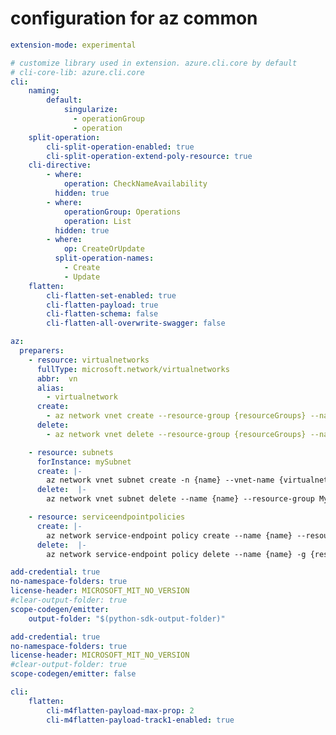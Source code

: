 # configuration for az common
 
``` yaml $(az)
extension-mode: experimental

# customize library used in extension. azure.cli.core by default
# cli-core-lib: azure.cli.core
cli:
    naming:
        default:
            singularize:
              - operationGroup
              - operation
    split-operation:
        cli-split-operation-enabled: true
        cli-split-operation-extend-poly-resource: true
    cli-directive:
        - where:
            operation: CheckNameAvailability
          hidden: true
        - where:
            operationGroup: Operations
            operation: List
          hidden: true
        - where:
            op: CreateOrUpdate
          split-operation-names:
            - Create
            - Update
    flatten:
        cli-flatten-set-enabled: true
        cli-flatten-payload: true
        cli-flatten-schema: false
        cli-flatten-all-overwrite-swagger: false

az:
  preparers:
    - resource: virtualnetworks
      fullType: microsoft.network/virtualnetworks
      abbr:  vn
      alias:
        - virtualnetwork
      create:
        - az network vnet create --resource-group {resourceGroups} --name {name}
      delete:
        - az network vnet delete --resource-group {resourceGroups} --name {name} -f

    - resource: subnets
      forInstance: mySubnet
      create: |-
        az network vnet subnet create -n {name} --vnet-name {virtualnetworks} -g {resourceGroups} --nat-gateway MyNatGateway --address-prefixes "10.0.0.0/21"
      delete:  |-
        az network vnet subnet delete --name {name} --resource-group MyResourceGroup --vnet-name {virtualnetworks} -f

    - resource: serviceendpointpolicies
      create: |-
        az network service-endpoint policy create --name {name} --resource-group {resourceGroups}
      delete:  |-
        az network service-endpoint policy delete --name {name} -g {resourceGroups}
```
 
``` yaml $(python) && ($(generate-sdk) == 'yes' || ($(target-mode) != 'core' && !$(generate-sdk)))
add-credential: true
no-namespace-folders: true
license-header: MICROSOFT_MIT_NO_VERSION
#clear-output-folder: true
scope-codegen/emitter:
    output-folder: "$(python-sdk-output-folder)"
```


``` yaml $(python) && ($(generate-sdk) == 'no' || ($(target-mode) == 'core' && !$(generate-sdk)))
add-credential: true
no-namespace-folders: true
license-header: MICROSOFT_MIT_NO_VERSION
#clear-output-folder: true
scope-codegen/emitter: false
```

``` yaml $(az) && (($(target-mode) == 'core' && $(compatible-level) != "track2") || ((!$(sdk-flatten) || ($(sdk-flatten) && $(sdk-no-flatten))) && $(compatible-level) == 'track1'))
cli:
    flatten:
        cli-m4flatten-payload-max-prop: 2
        cli-m4flatten-payload-track1-enabled: true
```